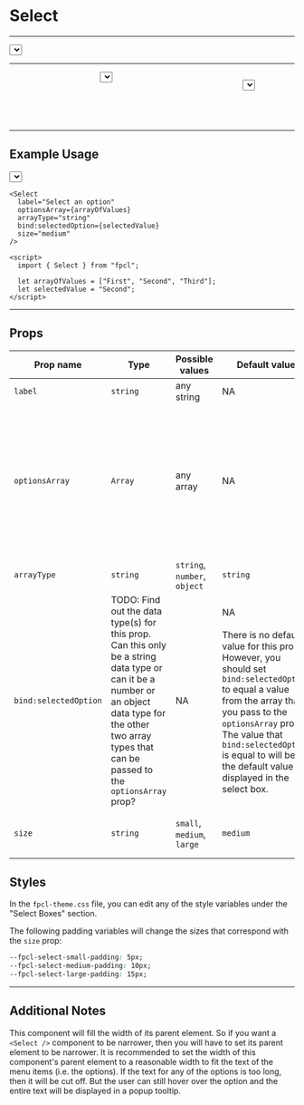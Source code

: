 # Select

---

<div style="width: 300px">
  <Select
    label=""
    optionsArray={longText}
    arrayType="string"
    bind:selectedOption={selectedText}
    size="small"
  />
</div>

---

<header style="display: flex; justify-content: space-around;">
  <div style="width: 200px">
    <Select
      label=""
      optionsArray={months}
      arrayType="string"
      bind:selectedOption={selectedMonth}
    />
  </div>

  <Select
    label=""
    optionsArray={years}
    arrayType="number"
    bind:selectedOption={selectedYear}
  />
</header>

---

## Example Usage

<Select
  label="Select an option"
  optionsArray={arrayOfValues}  
  arrayType="string"
  bind:selectedOption={selectedValue}
  size="medium"
/>

```svelte
<Select
  label="Select an option"
  optionsArray={arrayOfValues}  
  arrayType="string"
  bind:selectedOption={selectedValue}
  size="medium"
/>

<script>
  import { Select } from "fpcl";

  let arrayOfValues = ["First", "Second", "Third"];
  let selectedValue = "Second";
</script>
```

---

## Props
| Prop name | Type | Possible values | Default value | Description |
| --------- | ---- | --------------- | ------------- | ----------- |
| `label`   | `string` | any string | NA | The text for the `<label>` element. |
| `optionsArray` | `Array` | any array | NA | This should be an array of strings, numbers, or objects. The type of array should match the value passed to the `arrayType` prop. This array will be used to populate the `<option>` elements in the select box.<br><br>NOTE: If you pass an array of objects through this prop, then each object inside the array should have `text` and `value` properties, like this:<br>```[{ text: "Text displayed in the select box", value: "valueOfOptionThatWillBePassedToTheBackend" } ]```|
| `arrayType` | `string` | `string`, `number`, `object` | `string` | This prop indicates the data type of the array that is used in the select box. |
| `bind:selectedOption` | TODO: Find out the data type(s) for this prop. Can this only be a string data type or can it be a number or an object data type for the other two array types that can be passed to the `optionsArray` prop? | NA | NA<br><br>There is no default value for this prop. However, you should set `bind:selectedOption` to equal a value from the array that you pass to the `optionsArray` prop. The value that `bind:selectedOption` is equal to will be the default value displayed in the select box. | The option that the user selects from the select box will be bound to the `<select>` element and then passed to the backend when the form is submitted. You need to have a variable defined in the same component where this `<Select>` component is imported and that variable needs to be bound to the `<Select>` component with `bind:selectedOption={nameOfVariable}`.
| `size` | `string` | `small`, `medium`, `large` | `medium` | This prop will set more or less padding for your select box to give the appearance of a larger or small select box. Note that the text size will remain the same for all sizes. |


## Styles
In the `fpcl-theme.css` file, you can edit any of the style variables under the "Select Boxes" section.

The following padding variables will change the sizes that correspond with the `size` prop:

```css
--fpcl-select-small-padding: 5px;
--fpcl-select-medium-padding: 10px;
--fpcl-select-large-padding: 15px;
```

---

## Additional Notes
This component will fill the width of its parent element. So if you want a `<Select />` component to be narrower, then you will have to set its parent element to be narrower. It is recommended to set the width of this component's parent element to a reasonable width to fit the text of the menu items (i.e. the options). If the text for any of the options is too long, then it will be cut off. But the user can still hover over the option and the entire text will be displayed in a popup tooltip.


<script lang="ts">
  import { Select } from "/src/lib";

  let arrayOfValues = ["First", "Second", "Third"];
  let selectedValue = "Second";

  let longText = [
    "This is a really long option that I am testing for testing sake",
    "This is short"
  ]
  let selectedText = "This is short";

  let months = [
    "January",
    "February",
    "March",
    "April",
    "May",
    "June",
    "July",
    "August",
    "September",
    "October",
    "November",
    "December"
  ];
  let selectedMonth = "March";

  let years = [ 2021, 2022 ];
  let selectedYear = 2022;
</script>
